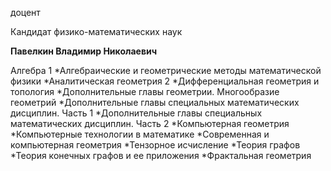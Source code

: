 доцент

Кандидат физико-математических наук

**Павелкин Владимир Николаевич**

Алгебра 1
	*Алгебраические и геометрические методы математической физики
	*Аналитическая геометрия 2
	*Дифференциальная геометрия и топология
	*Дополнительные главы геометрии. Многообразие геометрий
	*Дополнительные главы специальных математических дисциплин. Часть 1
	*Дополнительные главы специальных математических дисциплин. Часть 2
	*Компьютерная геометрия
	*Компьютерные технологии в математике
	*Современная и компьютерная геометрия
	*Тензорное исчисление
	*Теория графов
	*Теория конечных графов и ее приложения
	*Фрактальная геометрия